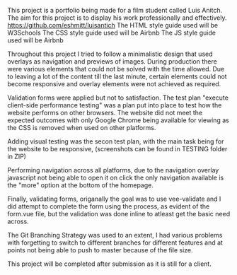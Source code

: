 This project is a portfolio being made for a film student called Luis Anitch. The aim for this project is to display his work professionally and effectively. 
https://github.com/eshmitt/luisantich
The HTML style guide used will be W3Schools
The CSS style guide used will be Airbnb
The JS style guide used will be Airbnb

Throughout this project I tried to follow a minimalistic design that used overlays as navigation and previews of images. During production there were various elements that could not be solved with the time allowed. Due to leaving a lot of the content till the last minute, certain elements could not become responsive and overlay elements were not achieved as required.

Validation forms were applied but not to satisfaction. The test plan "execute client-side performance testing" was a plan put into place to test how the website performs on other browsers. The website did not meet the expected outcomes with only Google Chrome being available for viewing as the CSS is removed when used on other platforms.

Adding visual testing was the secon test plan, with the main task being for the website to be responsive, (screenshots can be found in TESTING folder in ZIP)

Performing navigation across all platforms, due to the navigation overlay javascript not being able to open it on click the only navigation available is the "more" option at the bottom of the homepage.

Finally, validating forms, origanally the goal was to use vee-validate and I did attempt to complete the form using the process, as evident of the form.vue file, but the validation was done inline to atleast get the basic need across.

The Git Branching Strategy was used to an extent, I had various problems with forgetting to switch to different branches for different features and at points not being able to push to master because of the file size.

This project will be completed after submission as it is still for a client.

